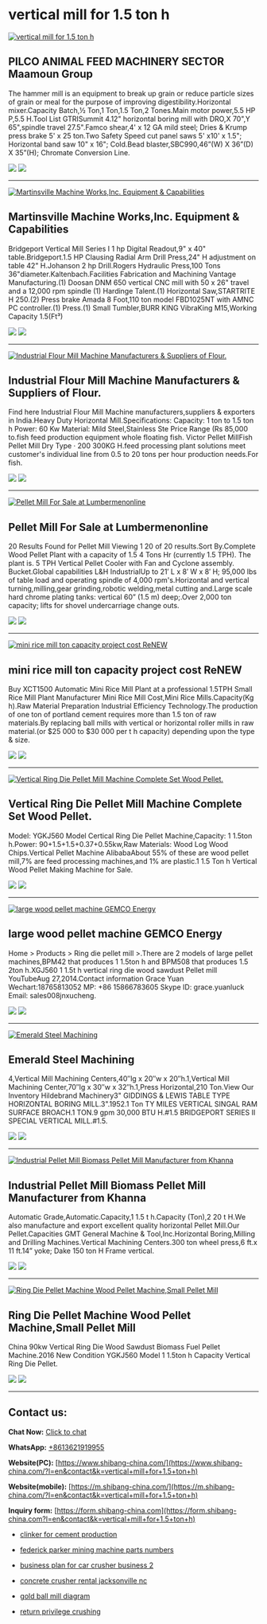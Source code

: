 # vertical mill for 1.5 ton h

<a href="https://swt.shibang-china.com/?l=en&img&k=vertical+mill+for+1.5+ton+h" target="_blank">![vertical mill for 1.5 ton h](http://static.shibang-china.com/all-800x300/1339.jpg)</a>

## PILCO ANIMAL FEED MACHINERY SECTOR Maamoun Group
The hammer mill is an equipment to break up grain or reduce particle sizes of grain or meal for the purpose of improving digestibility.Horizontal mixer.Capacity Batch,½ Ton,1 Ton,1.5 Ton,2 Tones.Main motor power,5.5 HP P,5.5 H.Tool List GTRISummit 4.12&quot; horizontal boring mill with DRO,X 70&quot;,Y 65&quot;,spindle travel 27.5&quot;.Famco shear,4&#39; x 12 GA mild steel; Dries &amp; Krump press brake 5&#39; x 25 ton.Two Safety Speed cut panel saws 5&#39; x10&#39; x 1.5&quot;; Horizontal band saw 10&quot; x 16&quot;; Cold.Bead blaster,SBC990,46”(W) X 36”(D) X 35”(H); Chromate Conversion Line.


<a href="https://whatsapp.shibangsoft.com/WhatsApp.php" target="_blank" title="WhatsApp">![](http://static.shibang-china.com/icon/whatsapp.png)</a> <a href="https://swt.shibang-china.com/?l=en&icon&k=vertical+mill+for+1.5+ton+h" target="_blank">![](http://static.shibang-china.com/icon/chat-en.png)</a>

---

<a href="https://swt.shibang-china.com/?l=en&img&k=vertical+mill+for+1.5+ton+h" target="_blank">![Martinsville Machine Works,Inc. Equipment &amp; Capabilities](http://static.shibang-china.com/all-800x300/1028.jpg)</a>

## Martinsville Machine Works,Inc. Equipment &amp; Capabilities
Bridgeport Vertical Mill Series I 1 hp Digital Readout,9&quot; x 40&quot; table.Bridgeport.1.5 HP Clausing Radial Arm Drill Press,24&quot; H adjustment on table 42&quot; H.Johanson 2 hp Drill.Rogers Hydraulic Press,100 Tons 36&quot;diameter.Kaltenbach.Facilities Fabrication and Machining Vantage Manufacturing.(1) Doosan DNM 650 vertical CNC mill with 50 x 26&quot; travel and a 12,000 rpm spindle (1) Hardinge Talent.(1) Horizontal Saw,STARTRITE H 250.(2) Press brake Amada 8 Foot,110 ton model FBD1025NT with AMNC PC controller.(1) Press.(1) Small Tumbler,BURR KING VibraKing M15,Working Capacity 1.5(Ft³)


<a href="https://whatsapp.shibangsoft.com/WhatsApp.php" target="_blank" title="WhatsApp">![](http://static.shibang-china.com/icon/whatsapp.png)</a> <a href="https://swt.shibang-china.com/?l=en&icon&k=vertical+mill+for+1.5+ton+h" target="_blank">![](http://static.shibang-china.com/icon/chat-en.png)</a>

---

<a href="https://swt.shibang-china.com/?l=en&img&k=vertical+mill+for+1.5+ton+h" target="_blank">![Industrial Flour Mill Machine Manufacturers &amp; Suppliers of Flour.](http://static.shibang-china.com/all-800x300/177.jpg)</a>

## Industrial Flour Mill Machine Manufacturers &amp; Suppliers of Flour.
Find here Industrial Flour Mill Machine manufacturers,suppliers &amp; exporters in India.Heavy Duty Horizontal Mill.Specifications: Capacity: 1 ton to 1.5 ton h Power: 60 Kw Material: Mild Steel,Stainless Ste Price Range (Rs 85,000 to.fish feed production equipment whole floating fish. Victor Pellet MillFish Pellet Mill Dry Type &middot; 200 300KG H.feed processing plant solutions meet customer&#39;s individual line from 0.5 to 20 tons per hour production needs.For fish.


<a href="https://whatsapp.shibangsoft.com/WhatsApp.php" target="_blank" title="WhatsApp">![](http://static.shibang-china.com/icon/whatsapp.png)</a> <a href="https://swt.shibang-china.com/?l=en&icon&k=vertical+mill+for+1.5+ton+h" target="_blank">![](http://static.shibang-china.com/icon/chat-en.png)</a>

---

<a href="https://swt.shibang-china.com/?l=en&img&k=vertical+mill+for+1.5+ton+h" target="_blank">![Pellet Mill For Sale at Lumbermenonline](http://static.shibang-china.com/all-800x300/1068.jpg)</a>

## Pellet Mill For Sale at Lumbermenonline
20 Results Found for Pellet Mill Viewing 1 20 of 20 results.Sort By.Complete Wood Pellet Plant with a capacity of 1.5 4 Tons Hr (currently 1.5 TPH). The plant is. 5 TPH Vertical Pellet Cooler with Fan and Cyclone assembly. Bucket.Global capabilities L&amp;H IndustrialUp to 21′ L x 8′ W x 8′ H; 95,000 lbs of table load and operating spindle of 4,000 rpm&#39;s.Horizontal and vertical turning,milling,gear grinding,robotic welding,metal cutting and.Large scale hard chrome plating tanks: vertical 60” (1.5 m) deep;.Over 2,000 ton capacity; lifts for shovel undercarriage change outs.


<a href="https://whatsapp.shibangsoft.com/WhatsApp.php" target="_blank" title="WhatsApp">![](http://static.shibang-china.com/icon/whatsapp.png)</a> <a href="https://swt.shibang-china.com/?l=en&icon&k=vertical+mill+for+1.5+ton+h" target="_blank">![](http://static.shibang-china.com/icon/chat-en.png)</a>

---

<a href="https://swt.shibang-china.com/?l=en&img&k=vertical+mill+for+1.5+ton+h" target="_blank">![mini rice mill ton capacity project cost ReNEW](http://static.shibang-china.com/all-800x300/936.jpg)</a>

## mini rice mill ton capacity project cost ReNEW
Buy XCT1500 Automatic Mini Rice Mill Plant at a professional 1.5TPH Small Rice Mill Plant Manufacturer Mini Rice Mill Cost,Mini Rice Mills.Capacity(Kg h).Raw Material Preparation Industrial Efficiency Technology.The production of one ton of portland cement requires more than 1.5 ton of raw materials.By replacing ball mills with vertical or horizontal roller mills in raw material.(or $25 000 to $30 000 per t h capacity) depending upon the type &amp; size.


<a href="https://whatsapp.shibangsoft.com/WhatsApp.php" target="_blank" title="WhatsApp">![](http://static.shibang-china.com/icon/whatsapp.png)</a> <a href="https://swt.shibang-china.com/?l=en&icon&k=vertical+mill+for+1.5+ton+h" target="_blank">![](http://static.shibang-china.com/icon/chat-en.png)</a>

---

<a href="https://swt.shibang-china.com/?l=en&img&k=vertical+mill+for+1.5+ton+h" target="_blank">![Vertical Ring Die Pellet Mill Machine Complete Set Wood Pellet.](http://static.shibang-china.com/all-800x300/871.jpg)</a>

## Vertical Ring Die Pellet Mill Machine Complete Set Wood Pellet.
Model: YGKJ560 Model Certical Ring Die Pellet Machine,Capacity: 1 1.5ton h.Power: 90+1.5+1.5+0.37+0.55kw,Raw Materials: Wood Log Wood Chips.Vertical Pellet Machine AlibabaAbout 55% of these are wood pellet mill,7% are feed processing machines,and 1% are plastic.1 1.5 Ton h Vertical Wood Pellet Making Machine for Sale.


<a href="https://whatsapp.shibangsoft.com/WhatsApp.php" target="_blank" title="WhatsApp">![](http://static.shibang-china.com/icon/whatsapp.png)</a> <a href="https://swt.shibang-china.com/?l=en&icon&k=vertical+mill+for+1.5+ton+h" target="_blank">![](http://static.shibang-china.com/icon/chat-en.png)</a>

---

<a href="https://swt.shibang-china.com/?l=en&img&k=vertical+mill+for+1.5+ton+h" target="_blank">![large wood pellet machine GEMCO Energy](http://static.shibang-china.com/all-800x300/135.jpg)</a>

## large wood pellet machine GEMCO Energy
Home &gt; Products &gt; Ring die pellet mill &gt;.There are 2 models of large pellet machines,BPM42 that produces 1 1.5ton h and BPM508 that produces 1.5 2ton h.XGJ560 1 1.5t h vertical ring die wood sawdust Pellet mill YouTubeAug 27,2014.Contact information Grace Yuan Wechart:18765813052 MP: +86 15866783605 Skype ID: grace.yuanluck Email: sales008jnxucheng.


<a href="https://whatsapp.shibangsoft.com/WhatsApp.php" target="_blank" title="WhatsApp">![](http://static.shibang-china.com/icon/whatsapp.png)</a> <a href="https://swt.shibang-china.com/?l=en&icon&k=vertical+mill+for+1.5+ton+h" target="_blank">![](http://static.shibang-china.com/icon/chat-en.png)</a>

---

<a href="https://swt.shibang-china.com/?l=en&img&k=vertical+mill+for+1.5+ton+h" target="_blank">![Emerald Steel Machining](http://static.shibang-china.com/all-800x300/328.jpg)</a>

## Emerald Steel Machining
4,Vertical Mill Machining Centers,40″lg x 20″w x 20″h.1,Vertical Mill Machining Center,70″lg x 30″w x 32″h.1,Press Horizontal,210 Ton.View Our Inventory Hildebrand Machinery3&quot; GIDDINGS &amp; LEWIS TABLE TYPE HORIZONTAL BORING MILL.3&quot;.1952.1 Ton TY MILES VERTICAL SINGAL RAM SURFACE BROACH.1 TON.9 gpm 30,000 BTU H.#1.5 BRIDGEPORT SERIES II SPECIAL VERTICAL MILL.#1.5.


<a href="https://whatsapp.shibangsoft.com/WhatsApp.php" target="_blank" title="WhatsApp">![](http://static.shibang-china.com/icon/whatsapp.png)</a> <a href="https://swt.shibang-china.com/?l=en&icon&k=vertical+mill+for+1.5+ton+h" target="_blank">![](http://static.shibang-china.com/icon/chat-en.png)</a>

---

<a href="https://swt.shibang-china.com/?l=en&img&k=vertical+mill+for+1.5+ton+h" target="_blank">![Industrial Pellet Mill Biomass Pellet Mill Manufacturer from Khanna](http://static.shibang-china.com/all-800x300/752.jpg)</a>

## Industrial Pellet Mill Biomass Pellet Mill Manufacturer from Khanna
Automatic Grade,Automatic.Capacity,1 1.5 t h.Capacity (Ton),2 20 t H.We also manufacture and export excellent quality horizontal Pellet Mill.Our Pellet.Capacities GMT General Machine &amp; Tool,Inc.Horizontal Boring,Milling and Drilling Machines.Vertical Machining Centers.300 ton wheel press,6 ft.x 11 ft.14” yoke; Dake 150 ton H Frame vertical.


<a href="https://whatsapp.shibangsoft.com/WhatsApp.php" target="_blank" title="WhatsApp">![](http://static.shibang-china.com/icon/whatsapp.png)</a> <a href="https://swt.shibang-china.com/?l=en&icon&k=vertical+mill+for+1.5+ton+h" target="_blank">![](http://static.shibang-china.com/icon/chat-en.png)</a>

---

<a href="https://swt.shibang-china.com/?l=en&img&k=vertical+mill+for+1.5+ton+h" target="_blank">![Ring Die Pellet Machine Wood Pellet Machine,Small Pellet Mill](http://static.shibang-china.com/all-800x300/441.jpg)</a>

## Ring Die Pellet Machine Wood Pellet Machine,Small Pellet Mill
China 90kw Vertical Ring Die Wood Sawdust Biomass Fuel Pellet Machine.2016 New Condition YGKJ560 Model 1 1.5ton h Capacity Vertical Ring Die Pellet.

<a href="https://whatsapp.shibangsoft.com/WhatsApp.php" target="_blank" title="WhatsApp">![](http://static.shibang-china.com/icon/whatsapp.png)</a> <a href="https://swt.shibang-china.com/?l=en&icon&k=vertical+mill+for+1.5+ton+h" target="_blank">![](http://static.shibang-china.com/icon/chat-en.png)</a>

---
## Contact us:

**Chat Now:** [Click to chat](https://swt.shibang-china.com?l=en&contact&k=vertical+mill+for+1.5+ton+h)

**WhatsApp:**  [+8613621919955](https://whatsapp.shibangsoft.com/WhatsApp.php)

**Website(PC):** [https://www.shibang-china.com/](https://www.shibang-china.com/?l=en&contact&k=vertical+mill+for+1.5+ton+h)

**Website(mobile):** [https://m.shibang-china.com/](https://m.shibang-china.com/?l=en&contact&k=vertical+mill+for+1.5+ton+h)

**Inquiry form:** [https://form.shibang-china.com](https://form.shibang-china.com?l=en&contact&k=vertical+mill+for+1.5+ton+h)

* [clinker for cement production](../132/clinker%20for%20cement%20production.md)

* [federick parker mining machine parts numbers](../134/federick%20parker%20mining%20machine%20parts%20numbers.md)

* [business plan for car crusher business 2](../126/business%20plan%20for%20car%20crusher%20business%202.md)

* [concrete crusher rental jacksonville nc](../132/concrete%20crusher%20rental%20jacksonville%20nc.md)

* [gold ball mill diagram](../132/gold%20ball%20mill%20diagram.md)

* [return privilege crushing](../137/return%20privilege%20crushing.md)